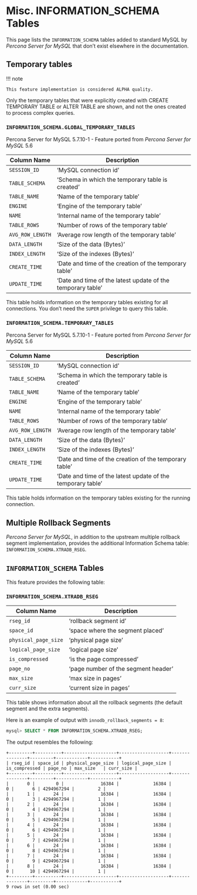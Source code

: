 # Misc. INFORMATION_SCHEMA Tables

This page lists the `INFORMATION_SCHEMA` tables added to standard MySQL by *Percona Server for MySQL* that don’t exist elsewhere in the documentation.

## Temporary tables

!!! note

    This feature implementation is considered ALPHA quality.

Only the temporary tables that were explicitly created with CREATE TEMPORARY TABLE or ALTER TABLE are shown, and not the ones created to process complex queries.

### `INFORMATION_SCHEMA.GLOBAL_TEMPORARY_TABLES`

Percona Server for MySQL 5.7.10-1 - Feature ported from *Percona Server for MySQL* 5.6

|Column Name|Description|
|--- |--- |
|`SESSION_ID`|‘MySQL connection id’|
|`TABLE_SCHEMA`|‘Schema in which the temporary table is created’|
|`TABLE_NAME`|‘Name of the temporary table’|
|`ENGINE`|‘Engine of the temporary table’|
|`NAME`|‘Internal name of the temporary table’|
|`TABLE_ROWS`|‘Number of rows of the temporary table’|
|`AVG_ROW_LENGTH`|‘Average row length of the temporary table’|
|`DATA_LENGTH`|‘Size of the data (Bytes)’|
|`INDEX_LENGTH`|‘Size of the indexes (Bytes)’|
|`CREATE_TIME`|‘Date and time of the creation of the temporary table’|
|`UPDATE_TIME`|‘Date and time of the latest update of the temporary table’|

This table holds information on the temporary tables existing for all connections. You don’t need the `SUPER` privilege to query this table.

### `INFORMATION_SCHEMA.TEMPORARY_TABLES`

Percona Server for MySQL 5.7.10-1 - Feature ported from *Percona Server for MySQL* 5.6

|Column Name|Description|
|--- |--- |
|`SESSION_ID`|‘MySQL connection id’|
|`TABLE_SCHEMA`|‘Schema in which the temporary table is created’|
|`TABLE_NAME`|‘Name of the temporary table’|
|`ENGINE`|‘Engine of the temporary table’|
|`NAME`|‘Internal name of the temporary table’|
|`TABLE_ROWS`|‘Number of rows of the temporary table’|
|`AVG_ROW_LENGTH`|‘Average row length of the temporary table’|
|`DATA_LENGTH`|‘Size of the data (Bytes)’|
|`INDEX_LENGTH`|‘Size of the indexes (Bytes)’|
|`CREATE_TIME`|‘Date and time of the creation of the temporary table’|
|`UPDATE_TIME`|‘Date and time of the latest update of the temporary table’|

This table holds information on the temporary tables existing for the running connection.

## Multiple Rollback Segments

*Percona Server for MySQL*, in addition to the upstream multiple rollback segment implementation, provides the additional Information Schema table: `INFORMATION_SCHEMA.XTRADB_RSEG`.

## `INFORMATION_SCHEMA` Tables

This feature provides the following table:

### `INFORMATION_SCHEMA.XTRADB_RSEG`

|Column Name|Description|
|--- |--- |
|`rseg_id`|‘rollback segment id’|
|`space_id`|‘space where the segment placed’|
|`physical_page_size`|‘physical page size’|
|`logical_page_size`|‘logical page size’|
|`is_compressed`|‘is the page compressed’|
|`page_no`|‘page number of the segment header’|
|`max_size`|‘max size in pages’|
|`curr_size`|‘current size in pages’|

This table shows information about all the rollback segments (the default segment and the extra segments).

Here is an example of output with `innodb_rollback_segments = 8`:

```sql
mysql> SELECT * FROM INFORMATION_SCHEMA.XTRADB_RSEG;
```

The output resembles the following:

```text
+---------+----------+--------------------+-------------------+---------------+---------+------------+-----------+
| rseg_id | space_id | physical_page_size | logical_page_size | is_compressed | page_no | max_size   | curr_size |
+---------+----------+--------------------+-------------------+---------------+---------+------------+-----------+
|       0 |        0 |              16384 |             16384 |             0 |       6 | 4294967294 |         2 |
|       1 |       24 |              16384 |             16384 |             0 |       3 | 4294967294 |         1 |
|       2 |       24 |              16384 |             16384 |             0 |       4 | 4294967294 |         1 |
|       3 |       24 |              16384 |             16384 |             0 |       5 | 4294967294 |         1 |
|       4 |       24 |              16384 |             16384 |             0 |       6 | 4294967294 |         1 |
|       5 |       24 |              16384 |             16384 |             0 |       7 | 4294967294 |         1 |
|       6 |       24 |              16384 |             16384 |             0 |       8 | 4294967294 |         1 |
|       7 |       24 |              16384 |             16384 |             0 |       9 | 4294967294 |         1 |
|       8 |       24 |              16384 |             16384 |             0 |      10 | 4294967294 |         1 |
+---------+----------+--------------------+-------------------+---------------+---------+------------+-----------+
9 rows in set (0.00 sec)
```
